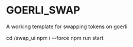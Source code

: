 # GOERLI_SWAP

A working template for swapping tokens on goerli


cd /swap_ui
npm i --force
npm run start

